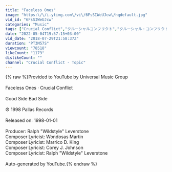 ```yaml
---
title: "Faceless Ones"
image: "https:\/\/i.ytimg.com\/vi\/6FsSIWeUJcw\/hqdefault.jpg"
vid_id: "6FsSIWeUJcw"
categories: "Music"
tags: ["Crucial Conflict","クルーシャルコンフリクト","クルーシャル・コンフリクト"]
date: "2022-05-04T19:57:15+03:00"
vid_date: "2018-07-29T21:58:37Z"
duration: "PT3M57S"
viewcount: "78518"
likeCount: "1173"
dislikeCount: ""
channel: "Crucial Conflict - Topic"
---
```

{% raw %}Provided to YouTube by Universal Music Group<br /><br />Faceless Ones · Crucial Conflict<br /><br />Good Side Bad Side<br /><br />℗ 1998 Pallas Records<br /><br />Released on: 1998-01-01<br /><br />Producer: Ralph &quot;Wildstyle&quot; Leverstone<br />Composer  Lyricist: Wondosas Martin<br />Composer  Lyricist: Marrico D. King<br />Composer  Lyricist: Corey J. Johnson<br />Composer  Lyricist: Ralph &quot;Wildstyle&quot; Leverstone<br /><br />Auto-generated by YouTube.{% endraw %}
